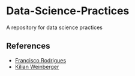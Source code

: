 # Data-Science-Practices
A repository for data science practices


## References

- [Francisco Rodrigues](https://www.youtube.com/watch?v=lm2IagDGDAU&list=PLSc7xcwCGNh1PJrPfLaH4MMjfDl48tmGM)
- [Kilian Weinberger](https://www.youtube.com/watch?v=MrLPzBxG95I&list=PLl8OlHZGYOQ7bkVbuRthEsaLr7bONzbXS)
